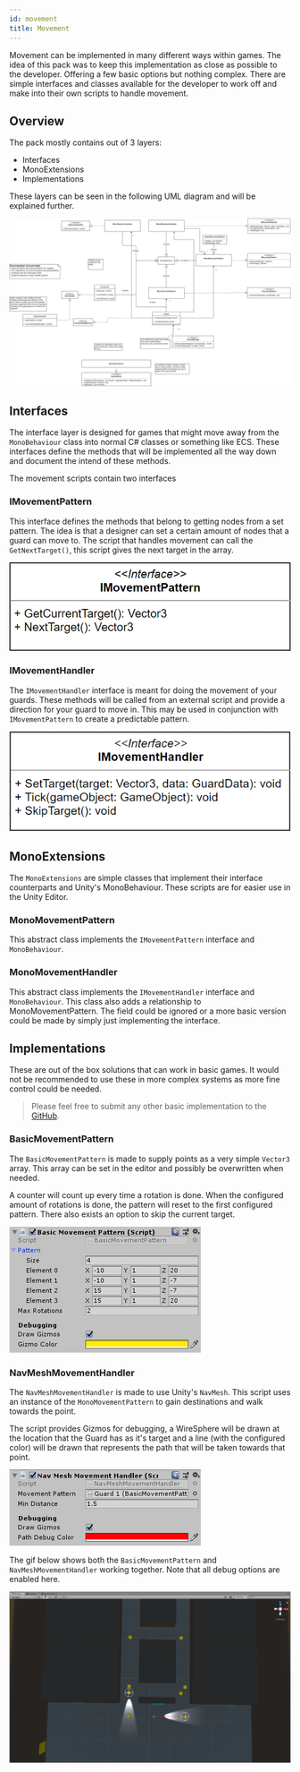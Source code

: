 ```yaml
---
id: movement
title: Movement
---
```


Movement can be implemented in many different ways within games.
The idea of this pack was to keep this implementation as close as possible to the
developer. Offering a few basic options but nothing complex.
There are simple interfaces and classes available for the developer to work off
and make into their own scripts to handle movement.

## Overview

The pack mostly contains out of 3 layers:

- Interfaces
- MonoExtensions
- Implementations

These layers can be seen in the following UML diagram and will be explained further.

![UMl Diagram](assets/umldiagram.png)

## Interfaces

The interface layer is designed for games that might move away from the `MonoBehaviour`
class into normal C# classes or something like ECS. These interfaces define the methods
that will be implemented all the way down and document the intend of these methods.

The movement scripts contain two interfaces

### IMovementPattern

This interface defines the methods that belong to getting nodes from a set pattern.
The idea is that a designer can set a certain amount of nodes that a guard can move to.
The script that handles movement can call the `GetNextTarget()`, this script
gives the next target in the array.

![IMovementPattern UML design](assets/imovementpattern.png)

### IMovementHandler

The `IMovementHandler` interface is meant for doing the movement of your
guards. These methods will be called from an external script and provide a direction
for your guard to move in. This may be used in conjunction with `IMovementPattern`
to create a predictable pattern.

![Movement Pattern interface](assets/imovementhandler.png)

## MonoExtensions

The `MonoExtensions` are simple classes that implement their interface counterparts
and Unity's MonoBehaviour. These scripts are for easier use in the Unity Editor.

### MonoMovementPattern

This abstract class implements the `IMovementPattern` interface and `MonoBehaviour`.

### MonoMovementHandler

This abstract class implements the `IMovementHandler` interface and `MonoBehaviour`.
This class also adds a relationship to MonoMovementPattern.
The field could be ignored or a more basic version could be made by simply
just implementing the interface.

## Implementations

These are out of the box solutions that can work in basic games.
It would not be recommended to use these in more complex systems as more fine control
could be needed.

> Please feel free to submit any other basic implementation to the
> [GitHub](https://github.com/bartdebever/StealthPack).

### BasicMovementPattern

The `BasicMovementPattern` is made to supply points as a very simple `Vector3` array.
This array can be set in the editor and possibly be overwritten when needed.

A counter will count up every time a rotation is done. When the configured amount
of rotations is done, the pattern will reset to the first configured pattern.
There also exists an option to skip the current target.

![Unity Editor BasicMovementPattern](assets/movementpattern.png)

### NavMeshMovementHandler

The `NavMeshMovementHandler` is made to use Unity's `NavMesh`.
This script uses an instance of the `MonoMovementPattern` to gain destinations
and walk towards the point.

The script provides Gizmos for debugging, a WireSphere will be drawn at the location
that the Guard has as it's target and a line (with the configured color) will
be drawn that represents the path that will be taken towards that point.

![NavMesh Unity Editor](assets/navmesh.png)

The gif below shows both the `BasicMovementPattern` and `NavMeshMovementHandler`
working together.
Note that all debug options are enabled here.

![Guard moving gif](assets/guardmovement.gif)
